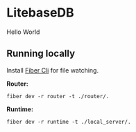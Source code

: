 # LitebaseDB

Hello World

## Running locally

Install [Fiber Cli](https://github.com/gofiber/cli) for file watching.

**Router:**

```shell
fiber dev -r router -t ./router/.
```

**Runtime:**

```shell
fiber dev -r runtime -t ./local_server/.
```
